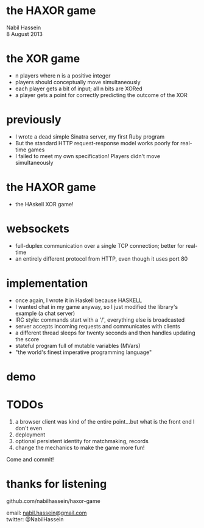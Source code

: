 # the HAXOR game
Nabil Hassein  
8 August 2013  

# the XOR game
- n players where n is a positive integer
- players should conceptually move simultaneously
- each player gets a bit of input; all n bits are XORed
- a player gets a point for correctly predicting the outcome of the XOR

# previously
- I wrote a dead simple Sinatra server, my first Ruby program
- But the standard HTTP request-response model works poorly for real-time games
- I failed to meet my own specification! Players didn't move simultaneously

# the HAXOR game
- the HAskell XOR game!

# websockets
- full-duplex communication over a single TCP connection; better for real-time
- an entirely different protocol from HTTP, even though it uses port 80

# implementation
- once again, I wrote it in Haskell because HASKELL
- I wanted chat in my game anyway, so I just modified the library's example (a chat server)
- IRC style: commands start with a '/', everything else is broadcasted
- server accepts incoming requests and communicates with clients
- a different thread sleeps for twenty seconds and then handles updating the score
- stateful program full of mutable variables (MVars)
- "the world's finest imperative programming language"

# demo

# TODOs
1. a browser client was kind of the entire point...but what is the front end I don't even
2. deployment
3. optional persistent identity for matchmaking, records
4. change the mechanics to make the game more fun!

Come and commit!

# thanks for listening
github.com/nabilhassein/haxor-game

email:   nabil.hassein@gmail.com  
twitter: @NabilHassein  
